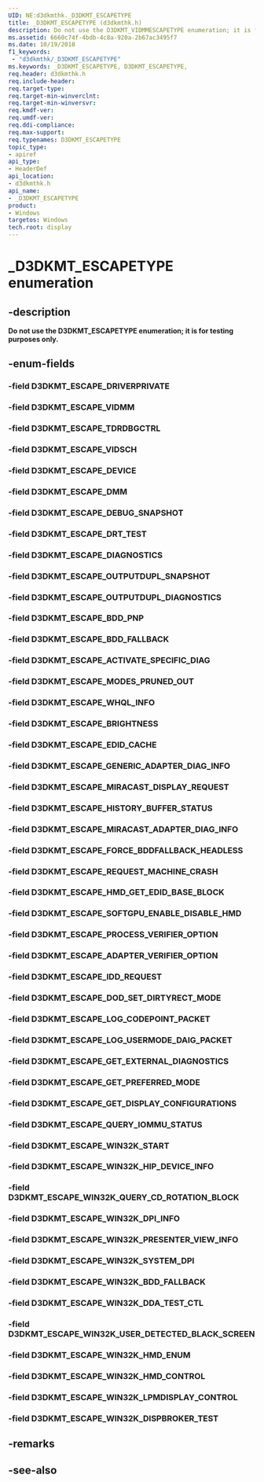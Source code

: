 ```yaml
---
UID: NE:d3dkmthk._D3DKMT_ESCAPETYPE
title: _D3DKMT_ESCAPETYPE (d3dkmthk.h)
description: Do not use the D3DKMT_VIDMMESCAPETYPE enumeration; it is for testing purposes only.
ms.assetid: 6660c74f-4bdb-4c8a-920a-2b67ac3495f7
ms.date: 10/19/2018
f1_keywords:
 - "d3dkmthk/_D3DKMT_ESCAPETYPE"
ms.keywords: _D3DKMT_ESCAPETYPE, D3DKMT_ESCAPETYPE,
req.header: d3dkmthk.h
req.include-header:
req.target-type:
req.target-min-winverclnt:
req.target-min-winversvr:
req.kmdf-ver:
req.umdf-ver:
req.ddi-compliance:
req.max-support:
req.typenames: D3DKMT_ESCAPETYPE
topic_type:
- apiref
api_type:
- HeaderDef
api_location:
- d3dkmthk.h
api_name:
- _D3DKMT_ESCAPETYPE
product: 
- Windows
targetos: Windows
tech.root: display
---
```


# _D3DKMT_ESCAPETYPE enumeration

## -description

<b>Do not use the D3DKMT_ESCAPETYPE enumeration; it is for testing purposes only.</b>

## -enum-fields

### -field D3DKMT_ESCAPE_DRIVERPRIVATE
### -field D3DKMT_ESCAPE_VIDMM
### -field D3DKMT_ESCAPE_TDRDBGCTRL
### -field D3DKMT_ESCAPE_VIDSCH
### -field D3DKMT_ESCAPE_DEVICE
### -field D3DKMT_ESCAPE_DMM
### -field D3DKMT_ESCAPE_DEBUG_SNAPSHOT
### -field D3DKMT_ESCAPE_DRT_TEST
### -field D3DKMT_ESCAPE_DIAGNOSTICS
### -field D3DKMT_ESCAPE_OUTPUTDUPL_SNAPSHOT
### -field D3DKMT_ESCAPE_OUTPUTDUPL_DIAGNOSTICS
### -field D3DKMT_ESCAPE_BDD_PNP
### -field D3DKMT_ESCAPE_BDD_FALLBACK
### -field D3DKMT_ESCAPE_ACTIVATE_SPECIFIC_DIAG
### -field D3DKMT_ESCAPE_MODES_PRUNED_OUT
### -field D3DKMT_ESCAPE_WHQL_INFO
### -field D3DKMT_ESCAPE_BRIGHTNESS
### -field D3DKMT_ESCAPE_EDID_CACHE
### -field D3DKMT_ESCAPE_GENERIC_ADAPTER_DIAG_INFO
### -field D3DKMT_ESCAPE_MIRACAST_DISPLAY_REQUEST
### -field D3DKMT_ESCAPE_HISTORY_BUFFER_STATUS
### -field D3DKMT_ESCAPE_MIRACAST_ADAPTER_DIAG_INFO
### -field D3DKMT_ESCAPE_FORCE_BDDFALLBACK_HEADLESS
### -field D3DKMT_ESCAPE_REQUEST_MACHINE_CRASH
### -field D3DKMT_ESCAPE_HMD_GET_EDID_BASE_BLOCK
### -field D3DKMT_ESCAPE_SOFTGPU_ENABLE_DISABLE_HMD
### -field D3DKMT_ESCAPE_PROCESS_VERIFIER_OPTION
### -field D3DKMT_ESCAPE_ADAPTER_VERIFIER_OPTION
### -field D3DKMT_ESCAPE_IDD_REQUEST
### -field D3DKMT_ESCAPE_DOD_SET_DIRTYRECT_MODE
### -field D3DKMT_ESCAPE_LOG_CODEPOINT_PACKET
### -field D3DKMT_ESCAPE_LOG_USERMODE_DAIG_PACKET
### -field D3DKMT_ESCAPE_GET_EXTERNAL_DIAGNOSTICS
### -field D3DKMT_ESCAPE_GET_PREFERRED_MODE
### -field D3DKMT_ESCAPE_GET_DISPLAY_CONFIGURATIONS
### -field D3DKMT_ESCAPE_QUERY_IOMMU_STATUS
### -field D3DKMT_ESCAPE_WIN32K_START
### -field D3DKMT_ESCAPE_WIN32K_HIP_DEVICE_INFO
### -field D3DKMT_ESCAPE_WIN32K_QUERY_CD_ROTATION_BLOCK
### -field D3DKMT_ESCAPE_WIN32K_DPI_INFO
### -field D3DKMT_ESCAPE_WIN32K_PRESENTER_VIEW_INFO
### -field D3DKMT_ESCAPE_WIN32K_SYSTEM_DPI
### -field D3DKMT_ESCAPE_WIN32K_BDD_FALLBACK
### -field D3DKMT_ESCAPE_WIN32K_DDA_TEST_CTL
### -field D3DKMT_ESCAPE_WIN32K_USER_DETECTED_BLACK_SCREEN
### -field D3DKMT_ESCAPE_WIN32K_HMD_ENUM
### -field D3DKMT_ESCAPE_WIN32K_HMD_CONTROL
### -field D3DKMT_ESCAPE_WIN32K_LPMDISPLAY_CONTROL
### -field D3DKMT_ESCAPE_WIN32K_DISPBROKER_TEST

## -remarks

## -see-also
